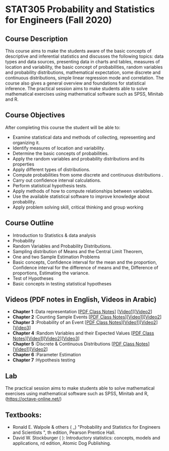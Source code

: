 # STAT305 Probability and Statistics for Engineers (Fall 2020)
## Course Description
This course aims to make the students aware of the basic concepts of descriptive and inferential statistics and discusses the following topics: data types and data sources, presenting data in charts and tables, measures of location and variability, the basic concept of probabilities, random variables and probability distributions, mathematical expectation, some discrete and continuous distributions, simple linear regression mode and correlation. The course also gives a general overview and foundations for statistical inference. The practical session aims to make students able to solve mathematical exercises using mathematical software such as SPSS, Minitab and R.
## Course Objectives
After completing this course the student will be able to:
* Examine statistical data and methods of collecting, representing and organizing it.
* Identify measures of location and variability.
* Determine the basic concepts of probabilities.
* Apply the random variables and probability distributions and its properties
* Apply different types of distributions.
* Compute probabilities from some discrete and continuous distributions .
* Carry out confidence interval calculations.
* Perform statistical hypothesis tests.
* Apply methods of how to compute relationships between variables.
* Use the available statistical software to improve knowledge about probability.
* Apply problem solving skill, critical thinking and group working

## Course Outline
* Introduction to Statistics & data analysis
* Probability
* Random Variables and Probability Distributions.
* Sampling distribution of Means and the Central Limit Theorem,
* One and two Sample Estimation Problems
* Basic concepts, Confidence interval for the mean and the proportion, Confidence interval for the difference of means and the, Difference of proportions, Estimating the variance.
* Test of Hypotheses
* Basic concepts in testing statistical hypotheses

## Videos (PDF notes in English, Videos in Arabic)
* **Chapter 1** :Data representation [[PDF Class Notes](./Class_Notes/chapt1%20Books%20Template-version%20Jan2020.pdf)] [[Video1](https://youtu.be/IXNsmIdo4yI)][[Video2](https://youtu.be/EctUwgd67Vw)]
* **Chapter 2** :Counting Sample Events [[PDF Class Notes](./Class_Notes/chpat2_Template-version%20Jan2020-2.pdf)][[Video1](https://youtu.be/2wDcLszDdLQ)][[Video2](https://youtu.be/sGv1mgWvsWQ)]
* **Chapter 3** :Probability of an Event [[PDF Class Notes](./Class_Notes/chapt3_Template-version%20Jan2020.pdf)][[Video1](https://youtu.be/qPSh2kQfGgM)][[Video2](https://youtu.be/CG9QVku6LWE)][[Video3](https://youtu.be/yNWzW1tvHA4)]
* **Chapter 4** :Random Variables and their Expected Values [[PDF Class Notes](./Class_Notes/chapter4-Template-version%20Jan2020.pdf)][[Video1](https://youtu.be/cTDudRjWV64)][[Video2](https://youtu.be/IVqByQrjgeM)][[Video3](https://youtu.be/qqEBfymJ0lU)]
* **Chapter 5** :Discrete & Continuous Distributions [[PDF Class Notes](./Class_Notes/chapt5-%20Part%20II%20chapters%205%20to%208.pdf)][[Video1](https://youtu.be/cnnQxMharEM)][[Video2](https://youtu.be/llIu9hQLBaw)]
* **Chapter 6** :Parameter Estimation 
* **Chapter 7** :Hypothesis testing

## Lab
The practical session aims to make students able to solve mathematical exercises using mathematical software such as SPSS, Minitab and R, (https://octave-online.net/)

## Textbooks:
* Ronald E. Walpole & others ( _) "Probability and Statistics for Engineers and Scientists ", th edition, Pearson Prentice Hall.
* David W. Stockburger ( ): Introductory statistics: concepts, models and applications, rd edition, Atomic Dog Publishing.
